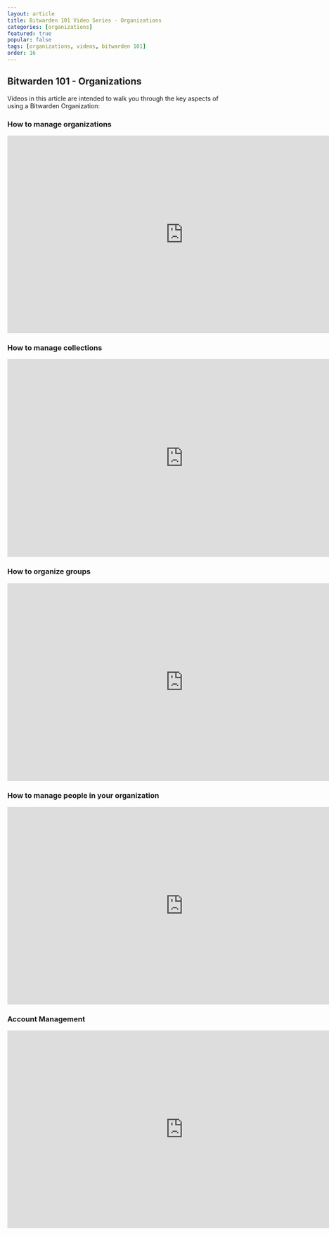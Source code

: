 ```yaml
---
layout: article
title: Bitwarden 101 Video Series - Organizations
categories: [organizations]
featured: true
popular: false
tags: [organizations, videos, bitwarden 101]
order: 16
---
```


## Bitwarden 101 - Organizations

Videos in this article are intended to walk you through the key aspects of using a Bitwarden Organization:

### How to manage organizations
<iframe class="embed-responsive" width="800" height="450" src="https://www.youtube.com/embed/2qJYi_xDTIE" frameborder="0" allow="accelerometer; autoplay; encrypted-media; gyroscope; picture-in-picture" allowfullscreen></iframe>

### How to manage collections

<iframe class="embed-responsive" width="800" height="450" src="https://www.youtube.com/embed/oTRnpuDbaNc" frameborder="0" allow="accelerometer; autoplay; encrypted-media; gyroscope; picture-in-picture" allowfullscreen></iframe>

### How to organize groups

<iframe class="embed-responsive" width="800" height="450" src="https://www.youtube.com/embed/KF0AN-P2qfU" frameborder="0" allow="accelerometer; autoplay; encrypted-media; gyroscope; picture-in-picture" allowfullscreen></iframe>

### How to manage people in your organization

<iframe class="embed-responsive" width="800" height="450" src="https://www.youtube.com/embed/fiR6sqJ_N58" frameborder="0" allow="accelerometer; autoplay; encrypted-media; gyroscope; picture-in-picture" allowfullscreen></iframe>

### Account Management

<iframe class="embed-responsive" width="800" height="450" src="https://www.youtube.com/embed/eZZOSkr9PV0" frameborder="0" allow="accelerometer; autoplay; encrypted-media; gyroscope; picture-in-picture" allowfullscreen></iframe>
